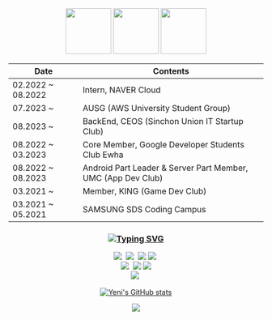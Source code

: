 <div align="center">
  
<img width="90" src="https://i.pinimg.com/originals/3e/74/57/3e74571bb11aa7c13a38076291436196.gif" />  
<img width="90" src="https://github.com/yeni-choi/yeni-choi/assets/77966605/78eb08f3-8427-4423-a216-595fd4fac251" />
<img width="90" src="https://i.pinimg.com/originals/3e/74/57/3e74571bb11aa7c13a38076291436196.gif" />  

<br>

|	Date |	Contents|	
|--|---|
|02.2022 ~ 08.2022|	Intern, NAVER Cloud|
|07.2023 ~ | AUSG (AWS University Student Group) |
|08.2023 ~ | BackEnd, CEOS (Sinchon Union IT Startup Club) |
|08.2022 ~ 03.2023| Core Member, Google Developer Students Club Ewha|
|08.2022 ~ 08.2023| Android Part Leader & Server Part Member, UMC (App Dev Club)|
|03.2021 ~ | Member, KING (Game Dev Club)|
|03.2021 ~ 05.2021 | SAMSUNG SDS Coding Campus|
</div>

<h3 align="center">
  
[![Typing SVG](https://readme-typing-svg.demolab.com?font=Fira+Code&duration=3000&pause=1000&color=000000&center=true&random=false&width=435&lines=%F0%9F%9B%A0+Tech+%F0%9F%9B%A0)](https://git.io/typing-svg)

</h3>

<p align="center">
  <img src="https://img.shields.io/badge/Python-3766AB?style=flat-square&logo=Python&logoColor=white"/></a>&nbsp 
  <img src="https://img.shields.io/badge/Java-007396?style=flat-square&logo=Java&logoColor=white"/></a>&nbsp 
  <img src="https://img.shields.io/badge/Kotlin-0095D5?style=flat-square&logo=kotlin&logoColor=white"/></a>
  <img src="https://img.shields.io/badge/Spring-6DB33F?style=flat-square&logo=Spring&logoColor=white"/></a>&nbsp

  <br>
  <img src="https://img.shields.io/badge/Mysql-E6B91E?style=flat-square&logo=MySql&logoColor=white"/></a>&nbsp 
  <img src="https://img.shields.io/badge/Linux-FCC624?style=flat-square&logo=Linux&logoColor=white"/>
  <img src="https://img.shields.io/badge/Docker-2496ED?style=flat-square&logo=docker&logoColor=white"/>

  <br>
  <img src="https://img.shields.io/badge/aws-333664?style=flat-square&logo=amazon-aws&logoColor=white"/></a>&nbsp
  <br>
  
</p>


<div align="center" style="text-align:center">

  [![Yeni's GitHub stats](https://github-readme-stats.vercel.app/api?username=yeni-choi&theme=tokyonight)](https://github.com/yeni-choi/github-readme-stats)
</div>

<p align="center">
  <a href="https://hits.seeyoufarm.com"><img src="https://hits.seeyoufarm.com/api/count/incr/badge.svg?url=https%3A%2F%2Fgithub.com%2Fyeni-choi&count_bg=%23FFB8F2&title_bg=%23EC9B9B&icon=github.svg&icon_color=%23E7E7E7&title=hits&edge_flat=false"/></a>
</p>

